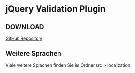 # jQuery Validation Plugin

## DOWNLOAD
[GitHub Repository](https://github.com/jquery-validation/jquery-validation)

## Weitere Sprachen
Viele weitere Sprachen finden Sie im Ordner src > localization